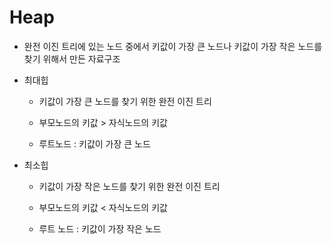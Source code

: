 # Heap

- 완전 이진 트리에 있는 노드 중에서 키값이 가장 큰 노드나 키값이 가장 작은 노드를 찾기 위해서 만든 자료구조

- 최대힙
  
  - 키값이 가장 큰 노드를 찾기 위한 완전 이진 트리
  
  - 부모노드의 키값 > 자식노드의 키값
  
  - 루트노드 : 키값이 가장 큰 노드

- 최소힙
  
  - 키값이 가장 작은 노드를 찾기 위한 완전 이진 트리
  
  - 부모노드의 키값 < 자식노드의 키값
  
  - 루트 노드 : 키값이 가장 작은 노드
